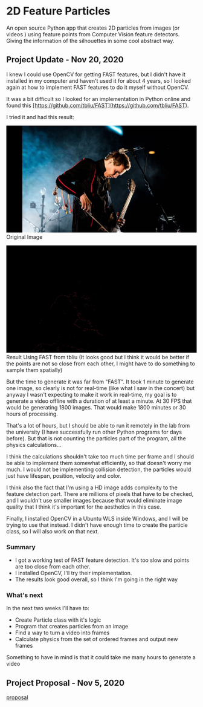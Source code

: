 # 2D Feature Particles

An open source Python app that creates 2D particles from images (or videos
) using feature points from Computer Vision feature detectors. Giving the
 information of the silhouettes in some cool abstract way.

## Project Update - Nov 20, 2020

I knew I could use OpenCV for getting FAST features, but I didn't have it
installed in my computer and haven't used it for about 4 years, so I looked
again at how to implement FAST features to do it myself without OpenCV.

It was a bit difficult so I looked for an implementation in Python online and 
found this [https://github.com/tbliu/FAST](https://github.com/tbliu/FAST).

I tried it and had this result:

![original](sigur_ros.jpg)
Original Image  

![fast slow](fast_slow.jpg)
Result Using FAST from tbliu (It looks good but I think it would be better if
the points are not so close from each other, I might have to do something to
sample them spatially)

But the time to generate it was far from "FAST". It took 1 minute to generate
one image, so clearly is not for real-time (like what I saw in the concert) but
anyway I wasn't expecting to make it work in real-time, my goal is to generate
a video offline with a duration of at least a minute. At 30 FPS that would be
generating 1800 images. That would make 1800 minutes or 30 hours of processing.

That's a lot of hours, but I should be able to run it remotely in the lab
from the university (I have successfully run other Python programs for days
before). But that is not counting the particles part of the program, all the
physics calculations...

I think the calculations shouldn't take too much time per frame and I should be
able to implement them somewhat efficiently, so that doesn't worry me much. I
would not be implementing collision detection, the particles would just have
lifespan, position, velocity and color.

I think also the fact that I'm using a HD image adds complexity to the feature
detection part. There are millions of pixels that have to be checked, and I
wouldn't use smaller images because that would eliminate image quality that I
think it's important for the aesthetics in this case.

Finally, I installed OpenCV in a Ubuntu WLS inside Windows, and I will be trying
to use that instead. I didn't have enough time to create the particle class, so
I will also work on that next.

### Summary

- I got a working test of FAST feature detection. It's too slow and points are
 too close from each other.
- I installed OpenCV, I'll try their implementation.
- The results look good overall, so I think I'm going in the right way

### What's next

In the next two weeks I'll have to:
- Create Particle class with it's logic
- Program that creates particles from an image
- Find a way to turn a video into frames
- Calculate physics from the set of ordered frames and output new frames

Something to have in mind is that it could take me many hours to generate a
 video



## Project Proposal - Nov 5, 2020

[proposal](proposal/)